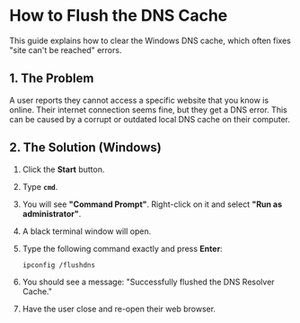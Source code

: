 # How to Flush the DNS Cache

This guide explains how to clear the Windows DNS cache, which often fixes "site can't be reached" errors.

## 1. The Problem

A user reports they cannot access a specific website that you know is online. Their internet connection seems fine, but they get a DNS error. This can be caused by a corrupt or outdated local DNS cache on their computer.

## 2. The Solution (Windows)

1.  Click the **Start** button.
2.  Type **`cmd`**.
3.  You will see **"Command Prompt"**. Right-click on it and select **"Run as administrator"**.
4.  A black terminal window will open.
5.  Type the following command exactly and press **Enter**:

    ```
    ipconfig /flushdns
    ```

6.  You should see a message: "Successfully flushed the DNS Resolver Cache."
7.  Have the user close and re-open their web browser.
